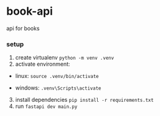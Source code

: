 # book-api

api for books

### setup

1. create virtualenv `python -m venv .venv`
2. activate environment:

- linux: `source .venv/bin/activate`

- windows: `.venv\Scripts\activate`

3. install dependencies `pip install -r requirements.txt`
4. run `fastapi dev main.py`
